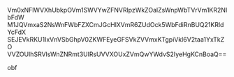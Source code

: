 Vm0xNFlWVXhUbkpOVm1SWVYwZFNVRlpzWkZOalZsWnpWbTVrVm1KR2NIbFdW
M1JQVmxaS2NsWnFWbFZXCmJGcHlXVmR6ZUdOck5WbFdiRnBUQ21KRldYcFdX
SEJEVkRKU1IxVnVSbGhpV0ZKWFEyeGFSVkZVVmxKTgpiVkl6V2taa1YxTkZO
VVZOUlhSRVlsWnZNRmt3UlRsUVVXOUxZVmQwYWdvS2IyeHgKCnBoaQ==

obf